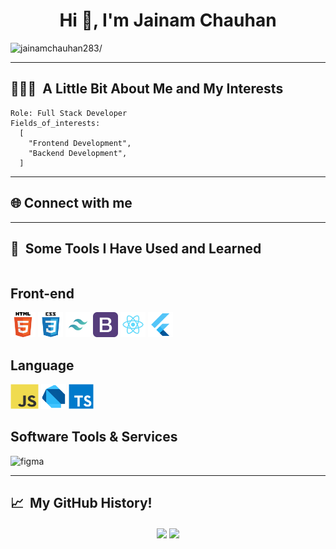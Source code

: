 <h1 align="center">Hi 👋, I'm Jainam Chauhan</h1>
   
<p align="left"> <img src=https://komarev.com/ghpvc/?username=jainamchauhan283 alt=jainamchauhan283/> </p>

---

<h2> 👨🏻‍💻 &nbsp;A Little Bit About Me and My Interests</h2>

```
Role: Full Stack Developer
Fields_of_interests:
  [
    "Frontend Development",
    "Backend Development",
  ]
```
  
---  

<h2>🌐 Connect with me</h2>

---  
<h2> 🚀 &nbsp;Some Tools I Have Used and Learned</h2>

<div style="width: 100%; display: flex; justify-content: space-between; flex-wrap: wrap">
<!--    https://skillicons.dev/icons?i=flutter -->
   <div>
       <h2>Front-end</h2>
      <div>
<!--           <img src="" alt="" width="40" height="40" /> -->
         <img src="https://raw.githubusercontent.com/github/explore/80688e429a7d4ef2fca1e82350fe8e3517d3494d/topics/html/html.png" alt="html5" width="40" height="40"/>
         <img src="https://raw.githubusercontent.com/github/explore/80688e429a7d4ef2fca1e82350fe8e3517d3494d/topics/css/css.png" alt="css3" width="40" height="40"/>
         <img src="https://raw.githubusercontent.com/github/explore/80688e429a7d4ef2fca1e82350fe8e3517d3494d/topics/tailwind/tailwind.png" alt="tailwind" width="40" height="40" />
         <img src="https://raw.githubusercontent.com/github/explore/80688e429a7d4ef2fca1e82350fe8e3517d3494d/topics/bootstrap/bootstrap.png" alt="bootstrap" width="40" height="40" />
         <img src="https://raw.githubusercontent.com/github/explore/80688e429a7d4ef2fca1e82350fe8e3517d3494d/topics/react/react.png" alt="react" width="40" height="40" />
         <img src="https://raw.githubusercontent.com/github/explore/80688e429a7d4ef2fca1e82350fe8e3517d3494d/topics/flutter/flutter.png" alt="flutter" width="40" height="40" />
      </div>
<!--       <div>
         <h2>Back-end</h2>
         <div>
             <img src="" alt="" width="40" height="40" />
         </div>
      </div> -->
      <div>
          <h2>Language</h2>
         <div>
<!--              <img src="" alt="tailwind" width="40" height="40" /> -->
            <img src="https://raw.githubusercontent.com/devicons/devicon/master/icons/javascript/javascript-original.svg" alt="javascript" width="45" height="40" />
            <img src="https://raw.githubusercontent.com/github/explore/80688e429a7d4ef2fca1e82350fe8e3517d3494d/topics/dart/dart.png" alt="Dart" height="40" />
            <img src="https://raw.githubusercontent.com/devicons/devicon/master/icons/typescript/typescript-original.svg" alt="typescript" height="40" />
         </div>
      </div>
<!--       <div>
         <h2>DBMS</h2>
         <div>
             <img src="" alt="tailwind" width="40" height="40" />
         </div>
      </div> -->
      <div>
         <h2>Software Tools & Services</h2>
         <div>
<!--             <img src="" alt="tailwind" width="40" height="40" /> -->
             <img src="https://camo.githubusercontent.com/a37232e5d1c5536ee1d8b7f6529c466ec40fe414d01ff456467219e3372dbffb/68747470733a2f2f63646e2e6a7364656c6976722e6e65742f67682f64657669636f6e732f64657669636f6e2f69636f6e732f6669676d612f6669676d612d6f726967696e616c2e737667" alt="figma" width="40" height="40" />
         </div>
      </div>
   </div>
</div>

---

<h2> 📈 &nbsp;My GitHub History!</h2>

<div align="center">
    <img height="180em" align="center"
      src="https://github-readme-stats.vercel.app/api/top-langs/?username=jainamchauhan283&layout=compact" />
    <img height="180em" align="center"
      src="https://github-readme-stats.vercel.app/api?username=jainamchauhan283&show_icons=true" />
</div>

